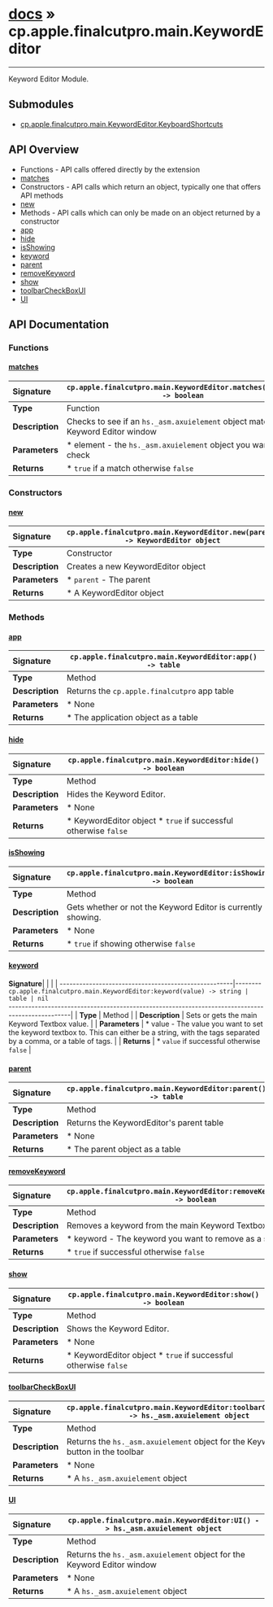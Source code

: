 # [docs](index.md) » cp.apple.finalcutpro.main.KeywordEditor
---

Keyword Editor Module.

## Submodules
 * [cp.apple.finalcutpro.main.KeywordEditor.KeyboardShortcuts](cp.apple.finalcutpro.main.KeywordEditor.KeyboardShortcuts.md)

## API Overview
* Functions - API calls offered directly by the extension
 * [matches](#matches)
* Constructors - API calls which return an object, typically one that offers API methods
 * [new](#new)
* Methods - API calls which can only be made on an object returned by a constructor
 * [app](#app)
 * [hide](#hide)
 * [isShowing](#isshowing)
 * [keyword](#keyword)
 * [parent](#parent)
 * [removeKeyword](#removekeyword)
 * [show](#show)
 * [toolbarCheckBoxUI](#toolbarcheckboxui)
 * [UI](#ui)

## API Documentation

### Functions

#### [matches](#matches)
| <span style="float: left;">**Signature**</span> | <span style="float: left;">`cp.apple.finalcutpro.main.KeywordEditor.matches(element) -> boolean` </span>                                                          |
| -----------------------------------------------------|---------------------------------------------------------------------------------------------------------|
| **Type**                                             | Function                                                                                         |
| **Description**                                      | Checks to see if an `hs._asm.axuielement` object matches a Keyword Editor window                                                                                         |
| **Parameters**                                       |  * element - the `hs._asm.axuielement` object you want to check                                       |
| **Returns**                                          |  * `true` if a match otherwise `false`                                                |

### Constructors

#### [new](#new)
| <span style="float: left;">**Signature**</span> | <span style="float: left;">`cp.apple.finalcutpro.main.KeywordEditor.new(parent) -> KeywordEditor object` </span>                                                          |
| -----------------------------------------------------|---------------------------------------------------------------------------------------------------------|
| **Type**                                             | Constructor                                                                                         |
| **Description**                                      | Creates a new KeywordEditor object                                                                                         |
| **Parameters**                                       |  * `parent`     - The parent                                       |
| **Returns**                                          |  * A KeywordEditor object                                                |

### Methods

#### [app](#app)
| <span style="float: left;">**Signature**</span> | <span style="float: left;">`cp.apple.finalcutpro.main.KeywordEditor:app() -> table` </span>                                                          |
| -----------------------------------------------------|---------------------------------------------------------------------------------------------------------|
| **Type**                                             | Method                                                                                         |
| **Description**                                      | Returns the `cp.apple.finalcutpro` app table                                                                                         |
| **Parameters**                                       |  * None                                       |
| **Returns**                                          |  * The application object as a table                                                |

#### [hide](#hide)
| <span style="float: left;">**Signature**</span> | <span style="float: left;">`cp.apple.finalcutpro.main.KeywordEditor:hide() -> boolean` </span>                                                          |
| -----------------------------------------------------|---------------------------------------------------------------------------------------------------------|
| **Type**                                             | Method                                                                                         |
| **Description**                                      | Hides the Keyword Editor.                                                                                         |
| **Parameters**                                       |  * None                                       |
| **Returns**                                          |  * KeywordEditor object * `true` if successful otherwise `false`                                                |

#### [isShowing](#isshowing)
| <span style="float: left;">**Signature**</span> | <span style="float: left;">`cp.apple.finalcutpro.main.KeywordEditor:isShowing() -> boolean` </span>                                                          |
| -----------------------------------------------------|---------------------------------------------------------------------------------------------------------|
| **Type**                                             | Method                                                                                         |
| **Description**                                      | Gets whether or not the Keyword Editor is currently showing.                                                                                         |
| **Parameters**                                       |  * None                                       |
| **Returns**                                          |  * `true` if showing otherwise `false`                                                |

#### [keyword](#keyword)
| <span style="float: left;">**Signature**</span> | <span style="float: left;">`cp.apple.finalcutpro.main.KeywordEditor:keyword(value) -> string | table | nil` </span>                                                          |
| -----------------------------------------------------|---------------------------------------------------------------------------------------------------------|
| **Type**                                             | Method                                                                                         |
| **Description**                                      | Sets or gets the main Keyword Textbox value.                                                                                         |
| **Parameters**                                       |  * value - The value you want to set the keyword textbox to. This can either be a string, with the tags separated by a comma, or a table of tags.                                       |
| **Returns**                                          |  * `value` if successful otherwise `false`                                                |

#### [parent](#parent)
| <span style="float: left;">**Signature**</span> | <span style="float: left;">`cp.apple.finalcutpro.main.KeywordEditor:parent() -> table` </span>                                                          |
| -----------------------------------------------------|---------------------------------------------------------------------------------------------------------|
| **Type**                                             | Method                                                                                         |
| **Description**                                      | Returns the KeywordEditor's parent table                                                                                         |
| **Parameters**                                       |  * None                                       |
| **Returns**                                          |  * The parent object as a table                                                |

#### [removeKeyword](#removekeyword)
| <span style="float: left;">**Signature**</span> | <span style="float: left;">`cp.apple.finalcutpro.main.KeywordEditor:removeKeyword(keyword) -> boolean` </span>                                                          |
| -----------------------------------------------------|---------------------------------------------------------------------------------------------------------|
| **Type**                                             | Method                                                                                         |
| **Description**                                      | Removes a keyword from the main Keyword Textbox.                                                                                         |
| **Parameters**                                       |  * keyword - The keyword you want to remove as a string.                                       |
| **Returns**                                          |  * `true` if successful otherwise `false`                                                |

#### [show](#show)
| <span style="float: left;">**Signature**</span> | <span style="float: left;">`cp.apple.finalcutpro.main.KeywordEditor:show() -> boolean` </span>                                                          |
| -----------------------------------------------------|---------------------------------------------------------------------------------------------------------|
| **Type**                                             | Method                                                                                         |
| **Description**                                      | Shows the Keyword Editor.                                                                                         |
| **Parameters**                                       |  * None                                       |
| **Returns**                                          |  * KeywordEditor object * `true` if successful otherwise `false`                                                |

#### [toolbarCheckBoxUI](#toolbarcheckboxui)
| <span style="float: left;">**Signature**</span> | <span style="float: left;">`cp.apple.finalcutpro.main.KeywordEditor:toolbarCheckBoxUI() -> hs._asm.axuielement object` </span>                                                          |
| -----------------------------------------------------|---------------------------------------------------------------------------------------------------------|
| **Type**                                             | Method                                                                                         |
| **Description**                                      | Returns the `hs._asm.axuielement` object for the Keyword Editor button in the toolbar                                                                                         |
| **Parameters**                                       |  * None                                       |
| **Returns**                                          |  * A `hs._asm.axuielement` object                                                |

#### [UI](#ui)
| <span style="float: left;">**Signature**</span> | <span style="float: left;">`cp.apple.finalcutpro.main.KeywordEditor:UI() -> hs._asm.axuielement object` </span>                                                          |
| -----------------------------------------------------|---------------------------------------------------------------------------------------------------------|
| **Type**                                             | Method                                                                                         |
| **Description**                                      | Returns the `hs._asm.axuielement` object for the Keyword Editor window                                                                                         |
| **Parameters**                                       |  * None                                       |
| **Returns**                                          |  * A `hs._asm.axuielement` object                                                |

